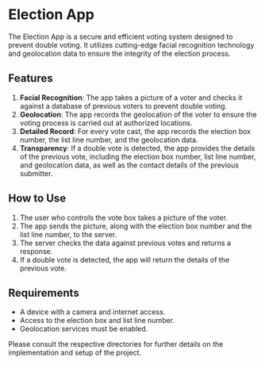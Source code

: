 # Election App

The Election App is a secure and efficient voting system designed to prevent double voting. It utilizes cutting-edge facial recognition technology and geolocation data to ensure the integrity of the election process.

## Features

1. **Facial Recognition**: The app takes a picture of a voter and checks it against a database of previous voters to prevent double voting.
2. **Geolocation**: The app records the geolocation of the voter to ensure the voting process is carried out at authorized locations.
3. **Detailed Record**: For every vote cast, the app records the election box number, the list line number, and the geolocation data.
4. **Transparency**: If a double vote is detected, the app provides the details of the previous vote, including the election box number, list line number, and geolocation data, as well as the contact details of the previous submitter.

## How to Use

1. The user who controls the vote box takes a picture of the voter.
2. The app sends the picture, along with the election box number and the list line number, to the server.
3. The server checks the data against previous votes and returns a response.
4. If a double vote is detected, the app will return the details of the previous vote.

## Requirements

* A device with a camera and internet access.
* Access to the election box and list line number.
* Geolocation services must be enabled.

Please consult the respective directories for further details on the implementation and setup of the project.
